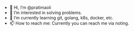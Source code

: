 - 👋 Hi, I’m @pratimaoli
- 👀 I’m interested in solving problems.
- 🌱 I’m currently learning git, golang, k8s, docker, etc.
- 📫 How to reach me: Currently you can reach me via noting.

<!---
pratimaoli/pratimaoli is a ✨ special ✨ repository because its `README.md` (this file) appears on your GitHub profile.
You can click the Preview link to take a look at your changes.
--->
